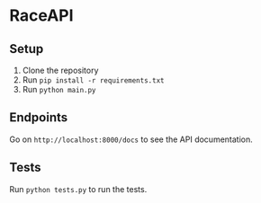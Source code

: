 # RaceAPI

## Setup

1. Clone the repository
2. Run `pip install -r requirements.txt`
3. Run `python main.py`

## Endpoints

Go on `http://localhost:8000/docs` to see the API documentation.

## Tests

Run `python tests.py` to run the tests.
